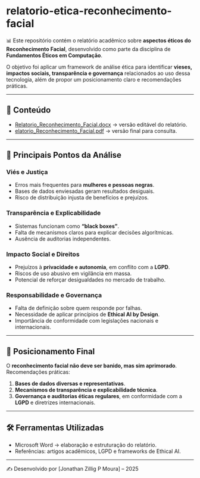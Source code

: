# relatorio-etica-reconhecimento-facial

📊 Este repositório contém o relatório acadêmico sobre **aspectos éticos do Reconhecimento Facial**, desenvolvido como parte da disciplina de **Fundamentos Éticos em Computação**.

O objetivo foi aplicar um framework de análise ética para identificar **vieses, impactos sociais, transparência e governança** relacionados ao uso dessa tecnologia, além de propor um posicionamento claro e recomendações práticas.

---

## 📂 Conteúdo
- [Relatorio_Reconhecimento_Facial.docx](https://github.com/jonathanzillig/relatorio-etica-reconhecimento-facial/blob/main/An%C3%A1lise%20%C3%89tica%20sobre%20Reconhecimento%20Facial.docx) → versão editável do relatório.  
- [elatorio_Reconhecimento_Facial.pdf]() → versão final para consulta.  

---

## 🔎 Principais Pontos da Análise

### Viés e Justiça
- Erros mais frequentes para **mulheres e pessoas negras**.  
- Bases de dados enviesadas geram resultados desiguais.  
- Risco de distribuição injusta de benefícios e prejuízos.  

### Transparência e Explicabilidade
- Sistemas funcionam como **“black boxes”**.  
- Falta de mecanismos claros para explicar decisões algorítmicas.  
- Ausência de auditorias independentes.  

### Impacto Social e Direitos
- Prejuízos à **privacidade e autonomia**, em conflito com a **LGPD**.  
- Riscos de uso abusivo em vigilância em massa.  
- Potencial de reforçar desigualdades no mercado de trabalho.  

### Responsabilidade e Governança
- Falta de definição sobre quem responde por falhas.  
- Necessidade de aplicar princípios de **Ethical AI by Design**.  
- Importância de conformidade com legislações nacionais e internacionais.  

---

## 🎯 Posicionamento Final
O **reconhecimento facial não deve ser banido, mas sim aprimorado**.  
Recomendações práticas:  
1. **Bases de dados diversas e representativas**.  
2. **Mecanismos de transparência e explicabilidade técnica**.  
3. **Governança e auditorias éticas regulares**, em conformidade com a **LGPD** e diretrizes internacionais.  

---

## 🛠️ Ferramentas Utilizadas
- Microsoft Word → elaboração e estruturação do relatório.   
- Referências: artigos acadêmicos, LGPD e frameworks de Ethical AI.  

---

✍️ Desenvolvido por [Jonathan Zillig P Moura] – 2025  

